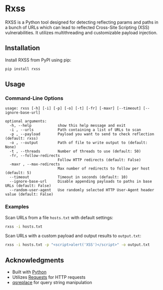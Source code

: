 # Rxss

RXSS is a Python tool designed for detecting reflecting params and paths in a bunch of URLs which can lead to reflected Cross-Site Scripting (XSS) vulnerabilities. It utilizes multithreading and customizable payload injection.

## Installation

Install RXSS from PyPI using pip:

```bash
pip install rxss
```

## Usage

### Command-Line Options

```
usage: rxss [-h] [-i] [-p] [-o] [-t] [-fr] [-maxr] [--timeout] [--ignore-base-url]

optional arguments:
  -h, --help            show this help message and exit
  -i , --urls           Path containing a list of URLs to scan
  -p , --payload        Payload you want to send to check reflection (default: rxss)
  -o , --output         Path of file to write output to (default: None)
  -t , --threads        Number of threads to use (default: 50)
  -fr, --follow-redirects
                        Follow HTTP redirects (default: False)
  -maxr , --max-redirects
                        Max number of redirects to follow per host (default: 5)
  --timeout             Timeout in seconds (default: 10)
  --ignore-base-url     Disable appending payloads to paths in base URLs (default: False)
  --random-user-agent   Use randomly selected HTTP User-Agent header value (default: False)
```

### Examples

Scan URLs from a file `hosts.txt` with default settings:

```bash
rxss -i hosts.txt
```

Scan URLs with a custom payload and output results to `output.txt`:

```bash
rxss -i hosts.txt -p "<script>alert('XSS')</script>" -o output.txt
```

## Acknowledgments

- Built with [Python](https://www.python.org/)
- Utilizes [Requests](https://docs.python-requests.org/en/master/) for HTTP requests
- [qsreplace](https://github.com/basedygt/qsreplace) for query string manipulation
